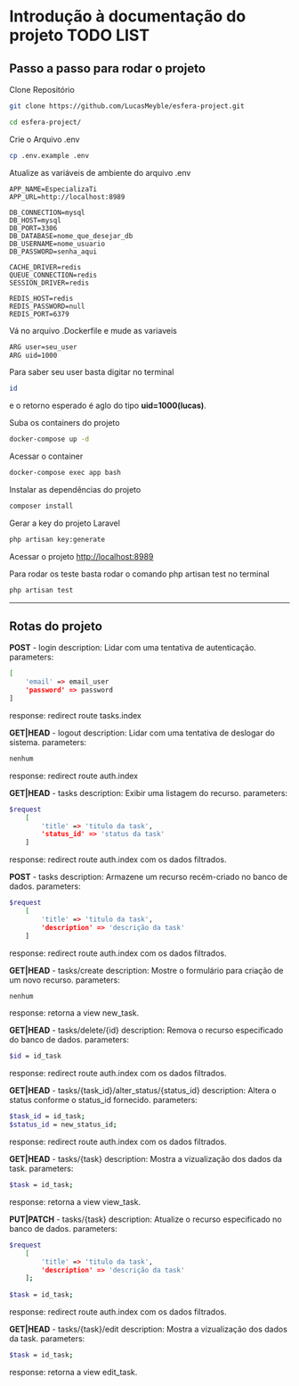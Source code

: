
# Introdução à documentação do projeto TODO LIST


## Passo a passo para rodar o projeto
Clone Repositório
```sh
git clone https://github.com/LucasMeyble/esfera-project.git
```
```sh
cd esfera-project/
```


Crie o Arquivo .env
```sh
cp .env.example .env
```


Atualize as variáveis de ambiente do arquivo .env
```dosini
APP_NAME=EspecializaTi
APP_URL=http://localhost:8989

DB_CONNECTION=mysql
DB_HOST=mysql
DB_PORT=3306
DB_DATABASE=nome_que_desejar_db
DB_USERNAME=nome_usuario
DB_PASSWORD=senha_aqui

CACHE_DRIVER=redis
QUEUE_CONNECTION=redis
SESSION_DRIVER=redis

REDIS_HOST=redis
REDIS_PASSWORD=null
REDIS_PORT=6379
```

Vá no arquivo .Dockerfile e mude as variaveis

```sh
ARG user=seu_user
ARG uid=1000
```
Para saber seu user basta digitar no terminal 
```sh
id 
```
e o retorno esperado é aglo do tipo **uid=1000(lucas)**.

Suba os containers do projeto
```sh
docker-compose up -d
```


Acessar o container
```sh
docker-compose exec app bash
```


Instalar as dependências do projeto
```sh
composer install
```


Gerar a key do projeto Laravel
```sh
php artisan key:generate
```


Acessar o projeto
[http://localhost:8989](http://localhost:8989)


Para rodar os teste basta rodar o comando php artisan test no terminal
```sh
php artisan test
```
* * *

## Rotas do projeto

**POST** - login
description: Lidar com uma tentativa de autenticação.
parameters: 
```sh
[
    'email' => email_user
    'password' => password
]   
```
response: redirect route tasks.index

**GET|HEAD** - logout
description: Lidar com uma tentativa de deslogar do sistema.
parameters: 
```sh
nenhum
```
response: redirect route auth.index

**GET|HEAD** - tasks
description: Exibir uma listagem do recurso.
parameters: 
```sh
$request 
    [
        'title' => 'titulo da task',
        'status_id' => 'status da task' 
    ]
```
response: redirect route auth.index com os dados filtrados.

**POST** - tasks
description: Armazene um recurso recém-criado no banco de dados.
parameters: 
```sh
$request 
    [
        'title' => 'titulo da task',
        'description' => 'descrição da task' 
    ]
```
response: redirect route auth.index com os dados filtrados.

**GET|HEAD** - tasks/create
description: Mostre o formulário para criação de um novo recurso.
parameters: 
```sh
nenhum
```
response: retorna a view new_task.

**GET|HEAD** - tasks/delete/{id}
description: Remova o recurso especificado do banco de dados.
parameters: 
```sh
$id = id_task
```
response: redirect route auth.index com os dados filtrados.

**GET|HEAD** - tasks/{task_id}/alter_status/{status_id}
description: Altera o status conforme o status_id fornecido.
parameters: 
```sh
$task_id = id_task;
$status_id = new_status_id; 
```
response: redirect route auth.index com os dados filtrados.

**GET|HEAD** - tasks/{task}
description: Mostra a vizualização dos dados da task.
parameters: 
```sh
$task = id_task;
```
response: retorna a view view_task.

**PUT|PATCH** - tasks/{task}
description: Atualize o recurso especificado no banco de dados.
parameters: 
```sh
$request 
    [
        'title' => 'titulo da task',
        'description' => 'descrição da task' 
    ];
    
$task = id_task;
```
response: redirect route auth.index com os dados filtrados.

**GET|HEAD** - tasks/{task}/edit
description: Mostra a vizualização dos dados da task.
parameters: 
```sh
$task = id_task;
```
response: retorna a view edit_task.
